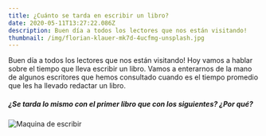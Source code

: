 ```yaml
---
title: ¿Cuánto se tarda en escribir un libro?
date: 2020-05-11T13:27:22.086Z
description: Buen día a todos los lectores que nos están visitando!
thumbnail: /img/florian-klauer-mk7d-4ucfmg-unsplash.jpg
---
```

 Buen día a todos los lectores que nos están visitando! Hoy vamos a hablar sobre el tiempo que lleva escribir un libro. Vamos a enterarnos de la mano de algunos escritores que hemos consultado cuando es el tiempo promedio que les ha llevado redactar un libro.

##### ¿Se tarda lo mismo con el primer libro que con los siguientes? ¿Por qué?

![Maquina de escribir](/img/florian-klauer-mk7d-4ucfmg-unsplash.jpg "Maquina de escribir")